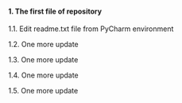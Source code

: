 #### 1. The first file of repository

1.1. Edit readme.txt file  from PyCharm environment

1.2. One more update

1.3. One more update

1.4. One more update

1.5. One more update
